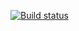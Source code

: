 [![Build status](https://ci.appveyor.com/api/projects/status/oe33p3ndq7hiphh9?svg=true)](https://ci.appveyor.com/project/BykovPavel/selenium)